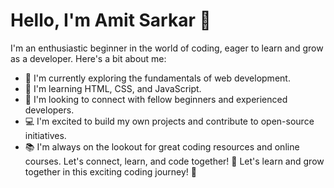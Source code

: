 # Hello, I'm Amit Sarkar 👋
I'm an enthusiastic beginner in the world of coding, eager to learn and grow as a developer. Here's a bit about me:
- 🔭 I'm currently exploring the fundamentals of web development.
- 🌱 I'm learning HTML, CSS, and JavaScript.
- 👯 I'm looking to connect with fellow beginners and experienced developers.
- 💻 I'm excited to build my own projects and contribute to open-source initiatives.
- 📚 I'm always on the lookout for great coding resources and online courses.
Let's connect, learn, and code together! 🚀
Let's learn and grow together in this exciting coding journey! 🚀

